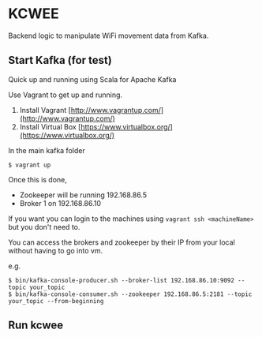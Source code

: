 KCWEE
=====

Backend logic to manipulate WiFi movement data from Kafka.

Start Kafka (for test)
----------------------

Quick up and running using Scala for Apache Kafka

Use Vagrant to get up and running.

1) Install Vagrant [http://www.vagrantup.com/](http://www.vagrantup.com/)  
2) Install Virtual Box [https://www.virtualbox.org/](https://www.virtualbox.org/)  

In the main kafka folder

    $ vagrant up

Once this is done,  

* Zookeeper will be running 192.168.86.5
* Broker 1 on 192.168.86.10

If you want you can login to the machines using `vagrant ssh <machineName>` but you don't need to.

You can access the brokers and zookeeper by their IP from your local without having to go into vm.

e.g.

    $ bin/kafka-console-producer.sh --broker-list 192.168.86.10:9092 --topic your_topic
    $ bin/kafka-console-consumer.sh --zookeeper 192.168.86.5:2181 --topic your_topic --from-beginning

Run kcwee
---------